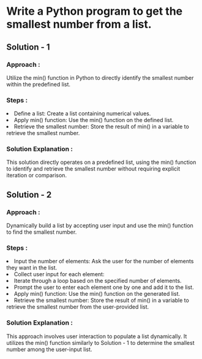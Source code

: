 <h1>Write a Python program to get the smallest number from a list.</h1>

<h2>Solution - 1 </h2>

<h3>Approach :</h3>Utilize the min() function in Python to directly identify the smallest number within the predefined list.

<h3>Steps :</h3>
<li>Define a list: Create a list containing numerical values.</li>
<li>Apply min() function: Use the min() function on the defined list.</li>
<li>Retrieve the smallest number: Store the result of min() in a variable to retrieve the smallest number.</li>

<h3>Solution Explanation :</h3>This solution directly operates on a predefined list, using the min() function to identify and retrieve the smallest number without requiring explicit iteration or comparison.

<h2>Solution - 2 </h2>

<h3>Approach :</h3>Dynamically build a list by accepting user input and use the min() function to find the smallest number.

<h3>Steps :</h3>
<li>Input the number of elements: Ask the user for the number of elements they want in the list.</li>
<li>Collect user input for each element:
  <li>Iterate through a loop based on the specified number of elements.</li>
  <li>Prompt the user to enter each element one by one and add it to the list.</li>
</li>
<li>Apply min() function: Use the min() function on the generated list.</li>
<li>Retrieve the smallest number: Store the result of min() in a variable to retrieve the smallest number from the user-provided list.</li>

<h3>Solution Explanation :</h3>This approach involves user interaction to populate a list dynamically. It utilizes the min() function similarly to Solution - 1 to determine the smallest number among the user-input list.
